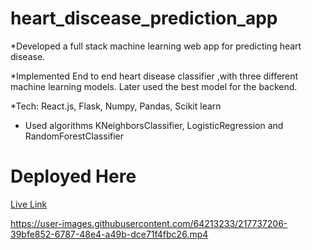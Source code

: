 # heart_discease_prediction_app

*Developed a full stack machine learning web app for predicting heart disease.

*Implemented End to end heart disease classifier ,with three different machine learning models. Later used the best model for the backend.

*Tech: React.js, Flask, Numpy, Pandas, Scikit learn

* Used algorithms KNeighborsClassifier, LogisticRegression and RandomForestClassifier

# Deployed Here
[Live Link](https://condescending-ritchie-ab03db.netlify.app/)




<!--- https://user-images.githubusercontent.com/64213233/137638706-02a6f5cc-8f3e-49df-9c74-f1046f3bbe62.mp4 --->

https://user-images.githubusercontent.com/64213233/217737206-39bfe852-6787-48e4-a49b-dce71f4fbc26.mp4


